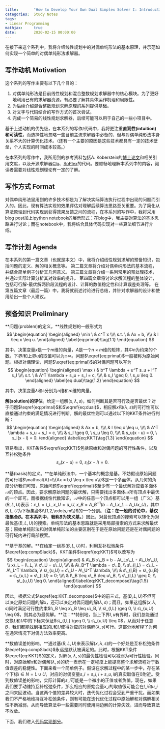 ```yaml
---
title:       "How to Develop Your Own Dual Simplex Solver I: Introduction"
categories:  Study Notes
tags:
- Linear Programming
mathjax:     true
date:        2020-02-15 00:00:00
---
```


在接下来这个系列中，我将介绍线性规划中的对偶单纯形法的基本原理，并示范如何实现一个简单的对偶单纯形法求解器。

<!--more-->

## 写作动机 Motivation

这个系列的写作主要有以下几个目的：
1. 对偶单纯形法是目前线性规划和混合整数规划求解器中的核心模块。为了更好地利用已有的求解器资源，有必要了解其具体运作机理和局限性。
2. 为后续介绍混合整数规划求解原理的系列提供基础。
3. 对文字与代码结合的写作方式的首次尝试。
4. 完成一个简易的线性规划求解器，后续可能可以用于自己的一些小项目中。

基于上述动机的优先级，在本系列的写作/代码中，我将更注重**直观性(intuition)**和**可读性**，而选择性地忽略一些目前主流求解器中必备的、但与对偶单纯形法本身关系不大的计算优化技术。（还有一个主要的原因是这些技术都具有一定的技术壁垒，个人实现的时间成本较高。）

在本系列的写作中，我所用到的参考资料包括A. Koberstein的[博士论文](https://www.researchgate.net/profile/Achim_Koberstein/publication/35632487_The_dual_simplex_method_techniques_for_a_fast_and_stable_implementation_Elektronische_Ressource/links/0a85e52ef5144e9031000000/The-dual-simplex-method-techniques-for-a-fast-and-stable-implementation-Elektronische-Ressource.pdf)和相关引用文献，以及开源求解器[Clp](https://github.com/coin-or/Clp)、[SoPlex](http://soplex.zib.de/)的代码。要顺畅地理解本系列中的内容，阅读者需要对线性规划理论有一定的了解。

## 写作方式 Format

对偶单纯形法里用到的许多技术都是为了解决实际算法执行过程中出现的问题而引入的。因此，现有算法实现的效果评估对理解后续算法思路至关重要。为了简化从算法原理到代码实现到获得效果反馈之间的流程，在本系列的写作中，我将采用blog post加上ipython notebook的展示形式：在blog中，我主要对算法的基本思路进行讨论；而在notebook中，我将结合具体代码实现对一些算法细节进行介绍。

## 写作计划 Agenda

在本系列的第一篇文章（也就是本文）中，我将介绍线性规划求解的预备知识，包括问题的定义、解的相关概念等。
第二篇文章将介绍对偶单纯形法的基本流程，并结合简单例子分析其几何意义。
第三篇文章将介绍一系列常用的预处理技术，并通过实际计算分析其对效率的提升。
第四篇文章将讨论求解流程的整体设计，包括可行解-最优解两阶段流程的设计、计算的数值稳定性和计算误差处理等。
在第五篇文章（最后一篇）中，我将就前述讨论进行总结，并针对求解器的设计和使用给出一些个人建议。


## 预备知识 Preliminary

**问题(problem)的定义。**线性规划的一般形式为
$$
\begin{equation}
  \begin{aligned}
    \min \ & c^T x \\\\
    s.t. \ & Ax = b, \\\\
           & l \leq x \leq u.
  \end{aligned}
  \label{eq:primal}\tag{1.1}
\end{equation}
$$

其中，决策变量$x$是一个$m$维的向量，$A$是一个$n\times m$维的矩阵，其中$n$为约束的个数。下界$l$和上界$u$的取值可以为$\pm \infty$。问题$\eqref{eq:primal}$一般被称为原始问题。根据对偶理论，问题$\eqref{eq:primal}$的对偶问题可以写为
$$
\begin{equation}
  \begin{aligned}
    \max \ & b^T \lambda + u^T s_u + l^T s_l \\\\
    s.t. \ & A^T \lambda + s_u + s_l = c, \\\\
           & s_l \geq 0, \ s_u \leq 0.
  \end{aligned}
  \label{eq:dual}\tag{1.2}
\end{equation}
$$

其中，决策变量$\lambda$和$s$分别为$n$维和$m$维的向量。

**解(solution)的评估**。给定一组解$(x,\lambda,s)$，如何判断其是否可行及是否最优？对于问题$\eqref{eq:primal}$和$\eqref{eq:dual}$，相应解$x$和$(\lambda,s)$的可行性可以直接通过约束的满足情况进行判断。解的最优性则可以通过以下的KKT条件进行判断：
$$
\begin{equation}
  \begin{aligned}
    & Ax = b, \\\\
    & l \leq x \leq u, \\\\
    & A^T \lambda + s_u + s_l = c, \\\\
    & s_l \geq 0, \ s_u \leq 0, \\\\
    & s_u(x - u) = 0, \ s_l(x - l) = 0.
  \end{aligned}
  \label{eq:KKT}\tag{1.3}
\end{equation}
$$

容易看出，KKT条件$\eqref{eq:KKT}$包括原始和对偶问题的可行性条件，以及互补松弛条件
$$s_u(x - u) = 0, \ s_l(x - l) = 0. \label{eq:compSlack}\tag{1.4}$$

**基(basis)的定义。**在单纯形法中，一个基本的概念是基。不妨假设原始问题的可行域$\mathcal{A}=\\{Ax = b,l \leq x \leq u\\}$是一个多面体。从几何的角度分析我们可知，原始问题$\eqref{eq:primal}$至少有一个最优解对应着多面体$\mathcal{A}$的顶点。因此，要求解原始问题的最优解，只需要找出多面体$\mathcal{A}$所有顶点中最优的一个即可。而根据线性代数知识，$\mathcal{A}$中的任意一个顶点都可以用一组（广义）基$(B,L,U)$表示：$x\_L = l\_L, x\_U = u\_U, x\_B = A\_B^{-1}(b - A\_Lx\_L - A\_Ux\_U)$，其中$B,L,U$为下标集合$\\{1,2,\cdots,m\\}$的一个分割。（**注：在一般的讨论中，基仅指集合$B$。在本系列中，我称$B$为狭义基。**）因此，对最优顶点的搜索可以转化为对最优基$(B,L,U)$的搜索。单纯形法的基本思路就是采用局部搜索的方式来求解最优基；原始单纯形法和对偶单纯形法的主要区别在于是在原始问题还是在对偶问题的可行域内进行局部搜索。

**基于基的解。**在给定一组基$(B,L,U)$时，利用互补松弛条件$\eqref{eq:compSlack}$，KKT条件$\eqref{eq:KKT}$可以改写为
$$
\begin{equation}
  \begin{aligned}
    & A\_B x\_B = b - A\_Lx\_L - A\_Ux\_U, \\ x\_L = l\_L, \\ x\_U = u\_U, \\\\
    & A\_B^T \lambda = c\_B, \\ s\_{l,L} = c\_L - A\_L^T \lambda, \\ s\_{u,U} = c\_U - A\_U^T \lambda, \\\\
    & s\_{l,B} = s\_{u,B} = s\_{u,L} = s\_{l,U} = 0; \\\\
    & l\_B \leq x\_B \leq u\_B, \\ s\_{l,L} \geq 0, \\ s\_{u,U} \leq 0.
  \end{aligned}\label{eq:KKT_decompose}\tag{1.5}
\end{equation}
$$

因此，根据公式$\eqref{eq:KKT_decompose}$中的前三式，基$(B,L,U)$不但可以决定原始问题的解$x$，还可以决定对偶问题的解$(\lambda,s)$；而且，如果这组解$(x,\lambda,s)$同时满足可行性约束$l\_B \leq x\_B \leq u\_B, \\ s\_{l,L} \geq 0, \\ s\_{u,U} \leq 0$，则其必为最优解。**注：**特别地，当上下界$l,u$有界时，我们总能通过交换$L$和$U$中的下标来保证$s\_{l,L} \geq 0, \\ s\_{u,U} \leq 0$，从而对于任意$B$，我们都能找到相应的$L$和$U$使得对应的对偶解$(\lambda,s)$可行。这部分地解释了为何在通常情况下对偶方法效率更高。

**数值误差的影响。**通过基$(B,L,U)$来表示解$(x,\lambda,s)$的一个好处是互补松弛条件$\eqref{eq:compSlack}$永远是默认被满足的。此时，根据KKT条件$\eqref{eq:KKT}$的定义，对解$(x,\lambda,s)$的最优性检验可以减弱为可行性检验。同时，对原始解$x$和对偶解$(\lambda,s)$的统一表示在一定程度上能提高整个求解流程对于数值误差的稳健性。下面来看一个简单例子。假设在求解过程中的某一步中，存在某个下标$i\in N = L\cup U$，对应的对偶变量$s\_i = s\_{l,i} + s\_{u,i}$的真实取值在0附近。受到数值误差的影响，实际计算的$s\_i$可能是一个微小的正值或者负值。现在，如果我们要手动维持互补松弛条件，那么相应的原始变量$x\_i$的取值很可能会在$l\_i$和$u\_i$之间来回波动。当这两个值的差异较大时，迭代优化过程会受到严重干扰。而如果我们不严格地维持互补松弛条件，则有可能在迭代优化过程中原始解和对偶解相关性不断减弱，从而导致算法中一些需要同时使用两边解的计算失效，进而导致算法不收敛。

下面，我们进入[代码实现部分](https://github.com/hanqiu92/dual_simplex_solve/blob/master/1_preliminary.ipynb)。
